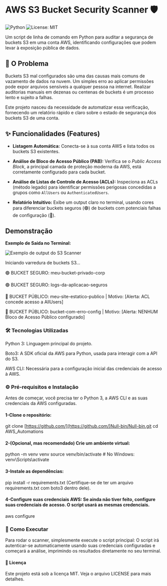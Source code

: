 # AWS S3 Bucket Security Scanner 🛡️

![Python](https://img.shields.io/badge/Python-3.9%2B-blue.svg)
![License: MIT](https://img.shields.io/badge/License-MIT-yellow.svg)

Um script de linha de comando em Python para auditar a segurança de buckets S3 em uma conta AWS, identificando configurações que podem levar à exposição pública de dados.

## 🎯 O Problema

Buckets S3 mal configurados são uma das causas mais comuns de vazamento de dados na nuvem. Um simples erro ao aplicar permissões pode expor arquivos sensíveis a qualquer pessoa na internet. Realizar auditorias manuais em dezenas ou centenas de buckets é um processo lento e sujeito a falhas.

Este projeto nasceu da necessidade de automatizar essa verificação, fornecendo um relatório rápido e claro sobre o estado de segurança dos buckets S3 de uma conta.

## ✨ Funcionalidades (Features)

* **Listagem Automática:** Conecta-se à sua conta AWS e lista todos os buckets S3 existentes.
  
* **Análise de Bloco de Acesso Público (PAB):** Verifica se o *Public Access Block*, a principal camada de proteção moderna da AWS, está corretamente configurado para cada bucket.
  
* **Análise de Listas de Controle de Acesso (ACLs):** Inspeciona as ACLs (método legado) para identificar permissões perigosas concedidas a grupos como `AllUsers` ou `AuthenticatedUsers`.
  
* **Relatório Intuitivo:** Exibe um output claro no terminal, usando cores para diferenciar buckets seguros (🟢) de buckets com potenciais falhas de configuração (🔴).

## Demonstração

**Exemplo de Saída no Terminal:**

![Exemplo de output do S3 Scanner](https://i.imgur.com/example.png)  


Iniciando varredura de buckets S3...

🟢 BUCKET SEGURO: meu-bucket-privado-corp

🟢 BUCKET SEGURO: logs-da-aplicacao-seguros

🔴 BUCKET PÚBLICO: meu-site-estatico-publico | Motivo: [Alerta: ACL concede acesso a AllUsers]

🔴 BUCKET PÚBLICO: bucket-com-erro-config | Motivo: [Alerta: NENHUM Bloco de Acesso Público configurado]

### 🛠️ Tecnologias Utilizadas
Python 3: Linguagem principal do projeto.

Boto3: A SDK oficial da AWS para Python, usada para interagir com a API do S3.

AWS CLI: Necessária para a configuração inicial das credenciais de acesso à AWS.

### ⚙️ Pré-requisitos e Instalação
Antes de começar, você precisa ter o Python 3, a AWS CLI e as suas credenciais da AWS configuradas.

#### 1-Clone o repositório:
git clone [https://github.com/](https://github.com/)Null-bin/Null-bin.git
cd AWS_Automations

#### 2-(Opcional, mas recomendado) Crie um ambiente virtual:
python -m venv venv
source venv/bin/activate  # No Windows: venv\Scripts\activate

#### 3-Instale as dependências:
pip install -r requirements.txt
(Certifique-se de ter um arquivo requirements.txt com boto3 dentro dele).

#### 4-Configure suas credenciais AWS: Se ainda não tiver feito, configure suas credenciais de acesso. O script usará as mesmas credenciais.
aws configure

### 🚀 Como Executar
Para rodar o scanner, simplesmente execute o script principal:
O script irá autenticar-se automaticamente usando suas credenciais configuradas e começará a análise, imprimindo os resultados diretamente no seu terminal.

#### 📄 Licença
Este projeto está sob a licença MIT. Veja o arquivo LICENSE para mais detalhes.
